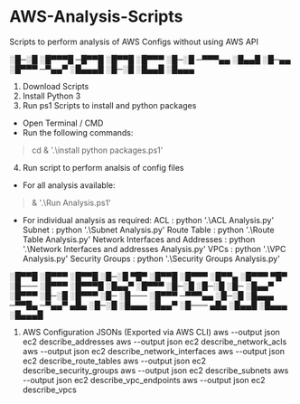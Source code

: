 # AWS-Analysis-Scripts
Scripts to perform analysis of AWS Configs without using AWS API

░█─░█ ░█▀▀▀█ ─█▀▀█ ░█▀▀█ ░█▀▀▀ 
░█─░█ ─▀▀▀▄▄ ░█▄▄█ ░█─▄▄ ░█▀▀▀ 
─▀▄▄▀ ░█▄▄▄█ ░█─░█ ░█▄▄█ ░█▄▄▄

1. Download Scripts
2. Install Python 3
3. Run ps1 Scripts to install and python packages

- Open Terminal / CMD
- Run the following commands:
> cd <scripts location>
> & '.\install python packages.ps1'

4. Run script to perform analsis of config files

- For all analysis available:
> & '.\Run Analysis.ps1'

- For individual analysis as required:
ACL          					   : python '.\ACL Analysis.py'
Subnet	     			 		   : python '.\Subnet Analysis.py'
Route Table 					   : python '.\Route Table Analysis.py'
Network Interfaces and Addresses   : python '.\Network Interfaces and addresses Analysis.py'
VPCs							   : python '.\VPC Analysis.py'
Security Groups					   : python '.\Security Groups Analysis.py'

░█▀▀█ ░█▀▀▀ ░█▀▀█ ░█─░█ ▀█▀ ░█▀▀█ ░█▀▀▀ ░█▀▀▄   ░█▀▀▀ ▀█▀ ░█─── ░█▀▀▀ ░█▀▀▀█ 
░█▄▄▀ ░█▀▀▀ ░█─░█ ░█─░█ ░█─ ░█▄▄▀ ░█▀▀▀ ░█─░█   ░█▀▀▀ ░█─ ░█─── ░█▀▀▀ ─▀▀▀▄▄ 
░█─░█ ░█▄▄▄ ─▀▀█▄ ─▀▄▄▀ ▄█▄ ░█─░█ ░█▄▄▄ ░█▄▄▀   ░█─── ▄█▄ ░█▄▄█ ░█▄▄▄ ░█▄▄▄█

1. AWS Configuration JSONs (Exported via AWS CLI)
aws --output json ec2 describe_addresses 
aws --output json ec2 describe_network_acls 
aws --output json ec2 describe_network_interfaces 
aws --output json ec2 describe_route_tables 
aws --output json ec2 describe_security_groups 
aws --output json ec2 describe_subnets 
aws --output json ec2 describe_vpc_endpoints 
aws --output json ec2 describe_vpcs 
